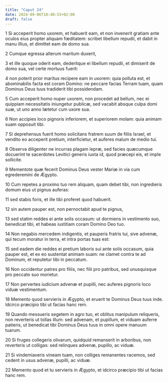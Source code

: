 ```yaml
---
title: "Caput 24"
date: 2024-09-06T18:40:53+02:00
draft: false
---
```




1 Si acceperit homo uxorem, et habuerit eam, et non invenerit gratiam ante oculos eius propter aliquam fœditatem: scribet libellum repudii, et dabit in manu illius, et dimittet eam de domo sua.

2 Cumque egressa alterum maritum duxerit,

3 et ille quoque oderit eam, dederitque ei libellum repudii, et dimiserit de domo sua, vel certe mortuus fuerit:

4 non poterit prior maritus recipere eam in uxorem: quia polluta est, et abominabilis facta est coram Domino: ne peccare facias Terram tuam, quam Dominus Deus tuus tradiderit tibi possidendam.

5 Cum acceperit homo nuper uxorem, non procedet ad bellum, nec ei quippiam necessitatis iniungetur publicæ, sed vacabit absque culpa domi suæ, ut uno anno lætetur cum uxore sua.

6 Non accipies loco pignoris inferiorem, et superiorem molam: quia animam suam opposuit tibi.

7 Si deprehensus fuerit homo solicitans fratrem suum de filiis Israel, et vendito eo acceperit pretium, interficietur, et auferes malum de medio tui.

8 Observa diligenter ne incurras plagam lepræ, sed facies quæcumque docuerint te sacerdotes Levitici generis iuxta id, quod præcepi eis, et imple sollicite.

9 Mementote quæ fecerit Dominus Deus vester Mariæ in via cum egrederemini de Ægypto.

10 Cum repetes a proximo tuo rem aliquam, quam debet tibi, non ingredieris domum eius ut pignus auferas:

11 sed stabis foris, et ille tibi proferet quod habuerit.

12 sin autem pauper est, non pernoctabit apud te pignus,

13 sed statim reddes ei ante solis occasum: ut dormiens in vestimento suo, benedicat tibi, et habeas iustitiam coram Domino Deo tuo.

14 Non negabis mercedem indigentis, et pauperis fratris tui, sive advenæ, qui tecum moratur in terra, et intra portas tuas est:

15 sed eadem die reddes ei pretium laboris sui ante solis occasum, quia pauper est, et ex eo sustentat animam suam: ne clamet contra te ad Dominum, et reputetur tibi in peccatum.

16 Non occidentur patres pro filiis, nec filii pro patribus, sed unusquisque pro peccato suo morietur.

17 Non pervertes iudicium advenæ et pupilli, nec auferes pignoris loco viduæ vestimentum.

18 Memento quod servieris in Ægypto, et eruerit te Dominus Deus tuus inde. Idcirco præcipio tibi ut facias hanc rem.

19 Quando messueris segetem in agro tuo, et oblitus manipulum reliqueris, non reverteris ut tollas illum: sed advenam, et pupillum, et viduam auferre patieris, ut benedicat tibi Dominus Deus tuus in omni opere manuum tuarum.

20 Si fruges collegeris olivarum, quidquid remanserit in arboribus, non reverteris ut colligas: sed relinques advenæ, pupillo, ac viduæ.

21 Si vindemiaveris vineam tuam, non colliges remanentes racemos, sed cedent in usus advenæ, pupilli, ac viduæ.

22 Memento quod et tu servieris in Ægypto, et idcirco præcipio tibi ut facias hanc rem.

